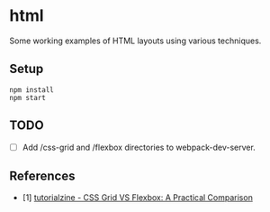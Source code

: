 # **html**
Some working examples of HTML layouts using various techniques.

## **Setup**
```
npm install
npm start
```

## **TODO**
- [ ] Add /css-grid and /flexbox directories to webpack-dev-server.

## **References**
- [1] [tutorialzine - CSS Grid VS Flexbox: A Practical Comparison](https://tutorialzine.com/2017/03/css-grid-vs-flexbox)
